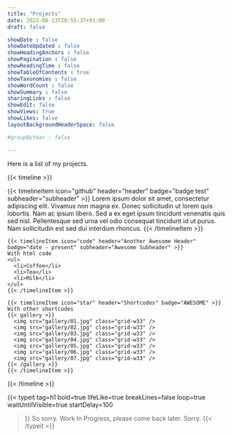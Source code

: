 ```yaml
---
title: "Projects"
date: 2022-06-13T20:55:37+01:00
draft: false

showDate : false
showDateUpdated : false
showHeadingAnchors : false
showPagination : false
showReadingTime : false
showTableOfContents : true
showTaxonomies : false 
showWordCount : false
showSummary : false
sharingLinks : false
showEdit: false
showViews: true
showLikes: false
layoutBackgroundHeaderSpace: false

#groupByYear : false

---
```


Here is a list of my projects. 

{{< timeline >}}

{{< timelineItem icon="github" header="header" badge="badge test" subheader="subheader" >}}
Lorem ipsum dolor sit amet, consectetur adipiscing elit. Vivamus non magna ex. Donec sollicitudin ut lorem quis lobortis. Nam ac ipsum libero. Sed a ex eget ipsum tincidunt venenatis quis sed nisl. Pellentesque sed urna vel odio consequat tincidunt id ut purus. Nam sollicitudin est sed dui interdum rhoncus. 
{{< /timelineItem >}}
    
    {{< timelineItem icon="code" header="Another Awesome Header" badge="date - present" subheader="Awesome Subheader" >}}
    With html code
    <ul>
      <li>Coffee</li>
      <li>Tea</li>
      <li>Milk</li>
    </ul>
    {{< /timelineItem >}}
    
    {{< timelineItem icon="star" header="Shortcodes" badge="AWESOME" >}}
    With other shortcodes
    {{< gallery >}}
      <img src="gallery/01.jpg" class="grid-w33" />
      <img src="gallery/02.jpg" class="grid-w33" />
      <img src="gallery/03.jpg" class="grid-w33" />
      <img src="gallery/04.jpg" class="grid-w33" />
      <img src="gallery/05.jpg" class="grid-w33" />
      <img src="gallery/06.jpg" class="grid-w33" />
      <img src="gallery/07.jpg" class="grid-w33" />
    {{< /gallery >}}
    {{< /timelineItem >}}
    
{{< /timeline >}}

{{< typeit
  tag=h1
  bold=true
  lifeLike=true
  breakLines=false
  loop=true
  waitUntilVisible=true
  startDelay=100
>}} 
So sorry.
Work In Progress, please come back later.
Sorry.
{{< /typeit >}}